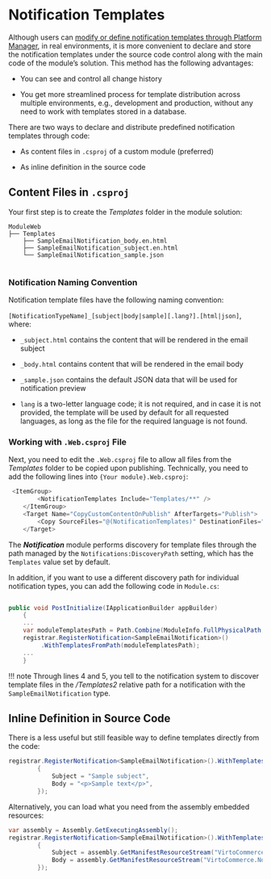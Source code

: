 ﻿# Notification Templates

Although users can [modify or define notification templates through Platform Manager](https://docs.virtocommerce.org/new/user_docs/notifications/notification-templates), in real environments, it is more convenient to declare and store the notification templates under the source code control along with the main code of the module’s solution. This method has the following advantages:

+ You can see and control all change history
    
+ You get more streamlined process for template distribution across multiple environments, e.g., development and production, without any need to work with templates stored in a database.

There are two ways to declare and distribute predefined notification templates through code:

+ As content files in `.csproj` of a custom module (preferred)
    
+ As inline definition in the source code
    

## Content Files in `.csproj`

Your first step is to create the *Templates* folder in the module solution:

```
ModuleWeb
├── Templates
    ├── SampleEmailNotification_body.en.html
    ├── SampleEmailNotification_subject.en.html
    └── SampleEmailNotification_sample.json
    
```

### Notification Naming Convention
Notification template files have the following naming convention:

`[NotificationTypeName]_[subject|body|sample][.lang?].[html|json]`, where:

+ `_subject.html` contains the content that will be rendered in the email subject
    
+ `_body.html` contains content that will be rendered in the email body
    
+ `_sample.json` contains the default JSON data that will be used for notification preview

+ `lang` is a two-letter language code; it is not required, and in case it is not provided, the template will be used by default for all requested languages, as long as the file for the required language is not found.

### Working with `.Web.csproj` File
Next, you need to edit the `.Web.csproj` file to allow all files from the *Templates* folder to be copied upon publishing. Technically, you need to add the following lines into `{Your module}.Web.csproj`:

```csharp title="{Your module}.Web.csproj"
 <ItemGroup>
        <NotificationTemplates Include="Templates/**" />
    </ItemGroup>
    <Target Name="CopyCustomContentOnPublish" AfterTargets="Publish">
        <Copy SourceFiles="@(NotificationTemplates)" DestinationFiles="$(PublishDir)\..\%(Identity)" />
    </Target>
```

The ***Notification*** module performs discovery for template files through the path managed by the `Notifications:DiscoveryPath` setting<!---TODO: link to setting in the configuration reference-->, which has the `Templates` value set by default.

In addition, if you want to use a different discovery path for individual notification types, you can add the following code in `Module.cs`:

```csharp title="module.cs" linenums="1"

public void PostInitialize(IApplicationBuilder appBuilder)
	{
	...
	var moduleTemplatesPath = Path.Combine(ModuleInfo.FullPhysicalPath, "Templates2");
	registrar.RegisterNotification<SampleEmailNotification>()
         .WithTemplatesFromPath(moduleTemplatesPath);
	...
	}
```

!!! note
	Through lines 4 and 5, you tell to the notification system to discover template files in the */Templates2* relative path for a notification with the `SampleEmailNotification` type.

## Inline Definition in Source Code

There is a less useful but still feasible way to define templates directly from the code:

```csharp
registrar.RegisterNotification<SampleEmailNotification>().WithTemplates(new EmailNotificationTemplate()
        {
            Subject = "Sample subject",
            Body = "<p>Sample text</p>",
        });
```

Alternatively, you can load what you need from the assembly embedded resources:

```csharp
var assembly = Assembly.GetExecutingAssembly();
registrar.RegisterNotification<SampleEmailNotification>().WithTemplates(new EmailNotificationTemplate()
        {
            Subject = assembly.GetManifestResourceStream("VirtoCommerce.NotificationsSampleModule.Web.Templates.SampleEmailNotification_subject.txt").ReadToString(),
            Body = assembly.GetManifestResourceStream("VirtoCommerce.NotificationsSampleModule.Web.Templates.SampleEmailNotification_body.html").ReadToString()
        });
```
